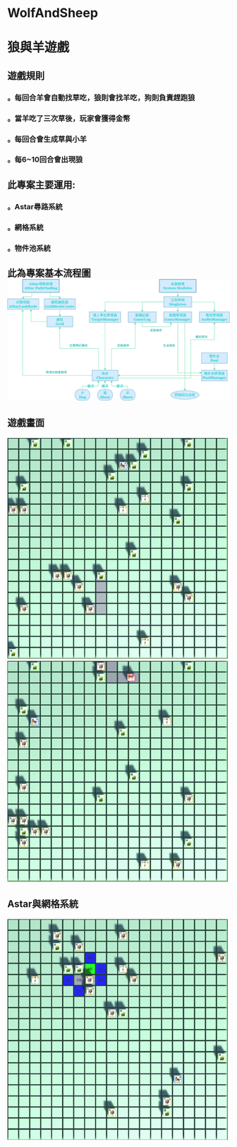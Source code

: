 # WolfAndSheep


<h1>狼與羊遊戲  
  
<h2>遊戲規則  
<h3>。每回合羊會自動找草吃，狼則會找羊吃，狗則負責趕跑狼  
<h3>。當羊吃了三次草後，玩家會獲得金幣  
<h3>。每回合會生成草與小羊  
<h3>。每6~10回合會出現狼  
  
<h2>此專案主要運用:  
<h3>。Astar尋路系統  
<h3>。網格系統  
<h3>。物件池系統  
  
<h2>此為專案基本流程圖  
  
<img src="https://github.com/silent717120/WolfAndSheep/blob/main/Introduce/System.png">  
  
<h2>遊戲畫面  
<p float="left">
  <img width="500" height="500" src="https://github.com/silent717120/WolfAndSheep/blob/main/Introduce/In1.gif">  
  <img width="500" height="500" src="https://github.com/silent717120/WolfAndSheep/blob/main/Introduce/In2.gif">  
</p> 
<h2>Astar與網格系統  
<p float="left">
  <img width="500" height="500" src="https://github.com/silent717120/WolfAndSheep/blob/main/Introduce/In3.gif">  
</p> 
